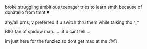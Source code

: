 broke struggling ambitious teenager tries to learn smth because of donatello from tmnt 💔

any/all prns, v preferred if u switch thru them while talking tho ^_^

BIIG fan of spidow man.......if u cant tell....

im just here for the funziez so dont get mad at me 😓😓
